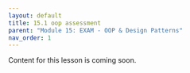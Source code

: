 ```yaml
---
layout: default
title: 15.1 oop assessment
parent: "Module 15: EXAM - OOP & Design Patterns"
nav_order: 1
---
```


Content for this lesson is coming soon.

